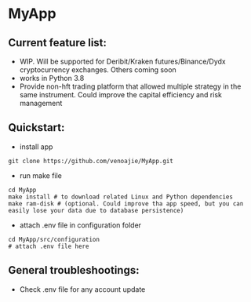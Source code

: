 # MyApp

## Current feature list:

- WIP. Will be supported for Deribit/Kraken futures/Binance/Dydx cryptocurrency exchanges. Others coming soon
- works in Python 3.8
- Provide non-hft trading platform that allowed multiple strategy in the same instrument. Could improve the capital efficiency and risk management

## Quickstart:
- install app 
```shell 
git clone https://github.com/venoajie/MyApp.git
``` 
- run make file
```shell 
cd MyApp
make install # to download related Linux and Python dependencies
make ram-disk # (optional. Could improve tha app speed, but you can easily lose your data due to database persistence)
``` 
- attach .env file in configuration folder
```shell 
cd MyApp/src/configuration
# attach .env file here
``` 

## General troubleshootings:

- Check .env file for any account update

